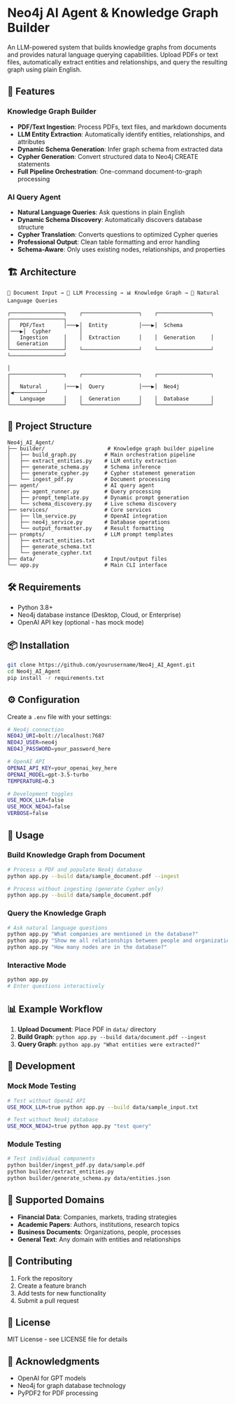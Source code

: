 # Neo4j AI Agent & Knowledge Graph Builder

An LLM-powered system that builds knowledge graphs from documents and provides natural language querying capabilities. Upload PDFs or text files, automatically extract entities and relationships, and query the resulting graph using plain English.

## 🚀 Features

### Knowledge Graph Builder
- **PDF/Text Ingestion**: Process PDFs, text files, and markdown documents
- **LLM Entity Extraction**: Automatically identify entities, relationships, and attributes
- **Dynamic Schema Generation**: Infer graph schema from extracted data
- **Cypher Generation**: Convert structured data to Neo4j CREATE statements
- **Full Pipeline Orchestration**: One-command document-to-graph processing

### AI Query Agent
- **Natural Language Queries**: Ask questions in plain English
- **Dynamic Schema Discovery**: Automatically discovers database structure
- **Cypher Translation**: Converts questions to optimized Cypher queries
- **Professional Output**: Clean table formatting and error handling
- **Schema-Aware**: Only uses existing nodes, relationships, and properties

## 🏗️ Architecture

```
📄 Document Input → 🧠 LLM Processing → 📊 Knowledge Graph → 💬 Natural Language Queries

┌─────────────────┐    ┌──────────────────┐    ┌─────────────────┐    ┌─────────────────┐
│   PDF/Text      │───▶│  Entity          │───▶│  Schema         │───▶│  Cypher         │
│   Ingestion     │    │  Extraction      │    │  Generation     │    │  Generation     │
└─────────────────┘    └──────────────────┘    └─────────────────┘    └─────────────────┘
                                                                              │
┌─────────────────┐    ┌──────────────────┐    ┌─────────────────┐           │
│   Natural       │───▶│  Query           │───▶│  Neo4j          │◀──────────┘
│   Language      │    │  Generation      │    │  Database       │
└─────────────────┘    └──────────────────┘    └─────────────────┘
```

## 📁 Project Structure

```
Neo4j_AI_Agent/
├── builder/                    # Knowledge graph builder pipeline
│   ├── build_graph.py         # Main orchestration pipeline
│   ├── extract_entities.py    # LLM entity extraction
│   ├── generate_schema.py     # Schema inference
│   ├── generate_cypher.py     # Cypher statement generation
│   └── ingest_pdf.py          # Document processing
├── agent/                     # AI query agent
│   ├── agent_runner.py        # Query processing
│   ├── prompt_template.py     # Dynamic prompt generation
│   └── schema_discovery.py    # Live schema discovery
├── services/                  # Core services
│   ├── llm_service.py         # OpenAI integration
│   ├── neo4j_service.py       # Database operations
│   └── output_formatter.py    # Result formatting
├── prompts/                   # LLM prompt templates
│   ├── extract_entities.txt
│   ├── generate_schema.txt
│   └── generate_cypher.txt
├── data/                      # Input/output files
└── app.py                     # Main CLI interface
```

## 🛠️ Requirements

- Python 3.8+
- Neo4j database instance (Desktop, Cloud, or Enterprise)
- OpenAI API key (optional - has mock mode)

## 📦 Installation

```bash
git clone https://github.com/yourusername/Neo4j_AI_Agent.git
cd Neo4j_AI_Agent
pip install -r requirements.txt
```

## ⚙️ Configuration

Create a `.env` file with your settings:

```bash
# Neo4j connection
NEO4J_URI=bolt://localhost:7687
NEO4J_USER=neo4j
NEO4J_PASSWORD=your_password_here

# OpenAI API
OPENAI_API_KEY=your_openai_key_here
OPENAI_MODEL=gpt-3.5-turbo
TEMPERATURE=0.3

# Development toggles
USE_MOCK_LLM=false
USE_MOCK_NEO4J=false
VERBOSE=false
```

## 🚀 Usage

### Build Knowledge Graph from Document

```bash
# Process a PDF and populate Neo4j database
python app.py --build data/sample_document.pdf --ingest

# Process without ingesting (generate Cypher only)
python app.py --build data/sample_document.pdf
```

### Query the Knowledge Graph

```bash
# Ask natural language questions
python app.py "What companies are mentioned in the database?"
python app.py "Show me all relationships between people and organizations"
python app.py "How many nodes are in the database?"
```

### Interactive Mode

```bash
python app.py
# Enter questions interactively
```

## 📊 Example Workflow

1. **Upload Document**: Place PDF in `data/` directory
2. **Build Graph**: `python app.py --build data/document.pdf --ingest`
3. **Query Graph**: `python app.py "What entities were extracted?"`

## 🔧 Development

### Mock Mode Testing

```bash
# Test without OpenAI API
USE_MOCK_LLM=true python app.py --build data/sample_input.txt

# Test without Neo4j database
USE_MOCK_NEO4J=true python app.py "test query"
```

### Module Testing

```bash
# Test individual components
python builder/ingest_pdf.py data/sample.pdf
python builder/extract_entities.py
python builder/generate_schema.py data/entities.json
```

## 🎯 Supported Domains

- **Financial Data**: Companies, markets, trading strategies
- **Academic Papers**: Authors, institutions, research topics
- **Business Documents**: Organizations, people, processes
- **General Text**: Any domain with entities and relationships

## 🤝 Contributing

1. Fork the repository
2. Create a feature branch
3. Add tests for new functionality
4. Submit a pull request

## 📄 License

MIT License - see LICENSE file for details

## 🙏 Acknowledgments

- OpenAI for GPT models
- Neo4j for graph database technology
- PyPDF2 for PDF processing 